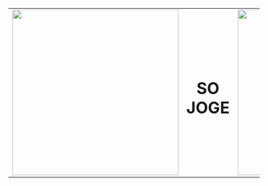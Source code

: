 <table align="center">
  <tr>
    <td align="right">
      <img src="https://imagehost9.online-image-editor.com/oie_upload/images/121591487Q3INra/1225921dSlYy3O.gif" width="333px">
    </td>
    <td align="center">
      <h1>SO JOGE</h1>
    </td>
    <td align="left">
      <img src="https://imagehost9.online-image-editor.com/oie_upload/images/121591487Q3INra/1225921dSlYy3O.gif" width="333px">
    </td>
  </tr>
</table>
